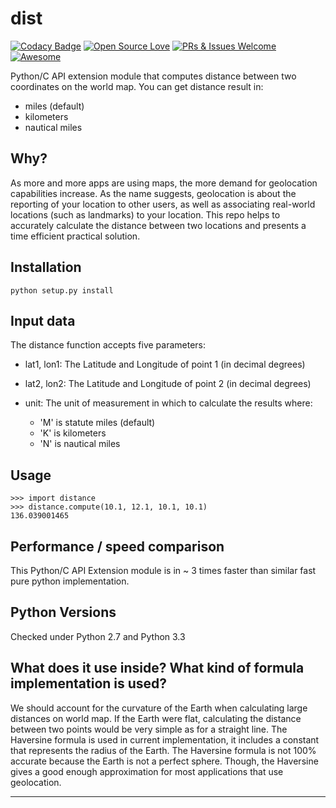dist
========

[![Codacy Badge](https://api.codacy.com/project/badge/Grade/c2828cf960c8404e86b487c0b79656ab)](https://www.codacy.com/app/dubovoy/dist?utm_source=github.com&utm_medium=referral&utm_content=duboviy/dist&utm_campaign=badger) [![Open Source Love](https://badges.frapsoft.com/os/mit/mit.svg?v=102)](https://github.com/duboviy/dist/) [![PRs & Issues Welcome](https://img.shields.io/badge/PRs%20&%20Issues-welcome-brightgreen.svg)](https://github.com/duboviy/dist/pulls) [![Awesome](https://cdn.rawgit.com/sindresorhus/awesome/d7305f38d29fed78fa85652e3a63e154dd8e8829/media/badge.svg)](https://github.com/duboviy/dist/)

Python/C API extension module that computes distance between two coordinates on the world map.
You can get distance result in:
- miles (default)
- kilometers
- nautical miles


Why?
----

As more and more apps are using maps, the more demand for geolocation capabilities increase. As the name suggests, geolocation is about the reporting of your location to other users, as well as associating real-world locations (such as landmarks) to your location. This repo helps to accurately calculate the distance between two locations and presents a time efficient practical solution.


Installation
------------

    python setup.py install

Input data
----------
The distance function accepts five parameters:

- lat1, lon1: The Latitude and Longitude of point 1 (in decimal degrees)
- lat2, lon2: The Latitude and Longitude of point 2 (in decimal degrees)

- unit: The unit of measurement in which to calculate the results where:
    - 'M' is statute miles (default)
    - 'K' is kilometers
    - 'N' is nautical miles


Usage
-----

    >>> import distance
    >>> distance.compute(10.1, 12.1, 10.1, 10.1)
    136.039001465


Performance / speed comparison
------------------------------

This Python/C API Extension module is in ~ 3 times faster than similar fast pure python implementation.


Python Versions
---------------
Checked under Python 2.7 and Python 3.3


What does it use inside? What kind of formula implementation is used? 
---------------------------------------------------------------------

We should account for the curvature of the Earth when calculating large distances on world map. If the Earth were flat, calculating the distance between two points would be very simple as for a straight line. The Haversine formula is used in current implementation, it includes a constant that represents the radius of the Earth.
The Haversine formula is not 100% accurate because the Earth is not a perfect sphere. Though, the Haversine gives a good enough approximation for most applications that use geolocation.

_______________________________________
